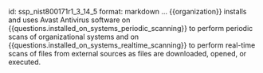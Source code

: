id: ssp_nist800171r1_3_14_5
format: markdown
...
{{organization}} installs and uses Avast Antivirus software on 
{{questions.installed_on_systems_periodic_scanning}} to perform periodic scans of
organizational systems and on {{questions.installed_on_systems_realtime_scanning}}
to perform real-time scans of files from external sources as files are
downloaded, opened, or executed.

